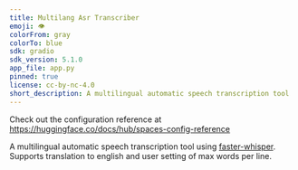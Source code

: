 ```yaml
---
title: Multilang Asr Transcriber
emoji: 👁
colorFrom: gray
colorTo: blue
sdk: gradio
sdk_version: 5.1.0
app_file: app.py
pinned: true
license: cc-by-nc-4.0
short_description: A multilingual automatic speech transcription tool
---
```


Check out the configuration reference at https://huggingface.co/docs/hub/spaces-config-reference

A multilingual automatic speech transcription tool using [faster-whisper](https://github.com/SYSTRAN/faster-whisper). Supports translation to english and user setting of max words per line.